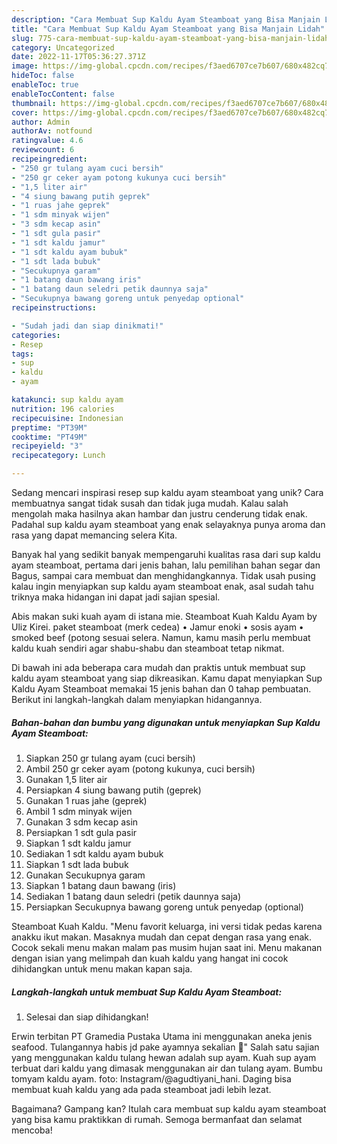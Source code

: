 ```yaml
---
description: "Cara Membuat Sup Kaldu Ayam Steamboat yang Bisa Manjain Lidah"
title: "Cara Membuat Sup Kaldu Ayam Steamboat yang Bisa Manjain Lidah"
slug: 775-cara-membuat-sup-kaldu-ayam-steamboat-yang-bisa-manjain-lidah
category: Uncategorized
date: 2022-11-17T05:36:27.371Z
image: https://img-global.cpcdn.com/recipes/f3aed6707ce7b607/680x482cq70/sup-kaldu-ayam-steamboat-foto-resep-utama.jpg
hideToc: false
enableToc: true
enableTocContent: false
thumbnail: https://img-global.cpcdn.com/recipes/f3aed6707ce7b607/680x482cq70/sup-kaldu-ayam-steamboat-foto-resep-utama.jpg
cover: https://img-global.cpcdn.com/recipes/f3aed6707ce7b607/680x482cq70/sup-kaldu-ayam-steamboat-foto-resep-utama.jpg
author: Admin
authorAv: notfound
ratingvalue: 4.6
reviewcount: 6
recipeingredient:
- "250 gr tulang ayam cuci bersih"
- "250 gr ceker ayam potong kukunya cuci bersih"
- "1,5 liter air"
- "4 siung bawang putih geprek"
- "1 ruas jahe geprek"
- "1 sdm minyak wijen"
- "3 sdm kecap asin"
- "1 sdt gula pasir"
- "1 sdt kaldu jamur"
- "1 sdt kaldu ayam bubuk"
- "1 sdt lada bubuk"
- "Secukupnya garam"
- "1 batang daun bawang iris"
- "1 batang daun seledri petik daunnya saja"
- "Secukupnya bawang goreng untuk penyedap optional"
recipeinstructions:

- "Sudah jadi dan siap dinikmati!"
categories:
- Resep
tags:
- sup
- kaldu
- ayam

katakunci: sup kaldu ayam 
nutrition: 196 calories
recipecuisine: Indonesian
preptime: "PT39M"
cooktime: "PT49M"
recipeyield: "3"
recipecategory: Lunch

---
```





Sedang mencari inspirasi resep sup kaldu ayam steamboat yang unik? Cara membuatnya sangat tidak susah dan tidak juga mudah. Kalau salah mengolah maka hasilnya akan hambar dan justru cenderung tidak enak. Padahal sup kaldu ayam steamboat yang enak selayaknya punya aroma dan rasa yang dapat memancing selera Kita.





Banyak hal yang sedikit banyak mempengaruhi kualitas rasa dari sup kaldu ayam steamboat, pertama dari jenis bahan, lalu pemilihan bahan segar dan Bagus, sampai cara membuat dan menghidangkannya. Tidak usah pusing kalau ingin menyiapkan sup kaldu ayam steamboat enak,      asal sudah tahu triknya maka hidangan ini dapat jadi sajian spesial.














Abis makan suki kuah ayam di istana mie. Steamboat Kuah Kaldu Ayam by Uliz Kirei. paket steamboat (merk cedea) • Jamur enoki • sosis ayam • smoked beef (potong sesuai selera. Namun, kamu masih perlu membuat kaldu kuah sendiri agar shabu-shabu dan steamboat tetap nikmat.






Di bawah ini ada beberapa cara mudah dan praktis untuk membuat sup kaldu ayam steamboat yang siap dikreasikan. Kamu dapat menyiapkan Sup Kaldu Ayam Steamboat memakai 15 jenis bahan dan 0 tahap pembuatan. Berikut ini langkah-langkah dalam menyiapkan hidangannya.

<!--inarticleads1-->

##### Bahan-bahan dan bumbu yang digunakan untuk menyiapkan Sup Kaldu Ayam Steamboat:

1. Siapkan 250 gr tulang ayam (cuci bersih)
1. Ambil 250 gr ceker ayam (potong kukunya, cuci bersih)
1. Gunakan 1,5 liter air
1. Persiapkan 4 siung bawang putih (geprek)
1. Gunakan 1 ruas jahe (geprek)
1. Ambil 1 sdm minyak wijen
1. Gunakan 3 sdm kecap asin
1. Persiapkan 1 sdt gula pasir
1. Siapkan 1 sdt kaldu jamur
1. Sediakan 1 sdt kaldu ayam bubuk
1. Siapkan 1 sdt lada bubuk
1. Gunakan Secukupnya garam
1. Siapkan 1 batang daun bawang (iris)
1. Sediakan 1 batang daun seledri (petik daunnya saja)
1. Persiapkan Secukupnya bawang goreng untuk penyedap (optional)


Steamboat Kuah Kaldu. &#34;Menu favorit keluarga, ini versi tidak pedas karena anakku ikut makan. Masaknya mudah dan cepat dengan rasa yang enak. Cocok sekali menu makan malam pas musim hujan saat ini. Menu makanan dengan isian yang melimpah dan kuah kaldu yang hangat ini cocok dihidangkan untuk menu makan kapan saja. 

<!--inarticleads2-->

##### Langkah-langkah untuk membuat Sup Kaldu Ayam Steamboat:


1. Selesai dan siap dihidangkan!

Erwin terbitan PT Gramedia Pustaka Utama ini menggunakan aneka jenis seafood. Tulangannya habis jd pake ayamnya sekalian 🤣&#34; Salah satu sajian yang menggunakan kaldu tulang hewan adalah sup ayam. Kuah sup ayam terbuat dari kaldu yang dimasak menggunakan air dan tulang ayam. Bumbu tomyam kaldu ayam. foto: Instagram/@agudtiyani_hani. Daging bisa membuat kuah kaldu yang ada pada steamboat jadi lebih lezat. 

Bagaimana? Gampang kan? Itulah cara membuat sup kaldu ayam steamboat yang bisa kamu praktikkan di rumah. Semoga bermanfaat dan selamat mencoba!
